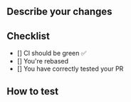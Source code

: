 ## Describe your changes

## Checklist

- [] CI should be green ✅
- [] You're rebased 
- [] You have correctly tested your PR

## How to test